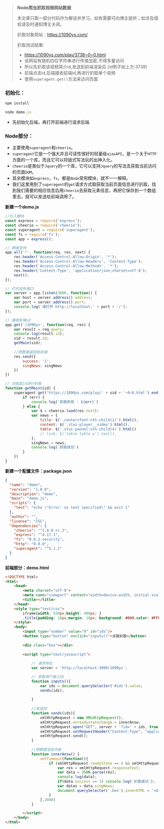 > **Node爬虫抓取视频网站数据**
>
> 本文章只取一部分代码作为解说并学习，如有需要可向博主提供；如涉及侵权请及时通知博主关闭。
>
> 扒取对象网站：https://1090ys.com/
>
> 扒取测试结果:
>
> - https://1090ys.com/play/3738~0~0.html
> - 该网站有随机四位字符串进行传值加密,不得多量访问
> - 所以先扒取该视频简介id,发送到前端渲染后 (id例子如上方:3738)
> - 前端点击id,后端接收前端id,再进行扒取单个视频
> - 使用`superagent.get()`方法来访问页面

### 初始化：

```javascript
npm install
```

```javascript
node demo.js
```

- 先初始化后端，再打开前端进行请求后端

### **Node部分：**

- 主要使用`superagent`和`cheerio`。
- `superagent`它是一个强大并且可读性很好的轻量级`ajaxAPI`，是一个关于`HTTP`方面的一个库，而且它可以将链式写法玩的出神入化。
- `cheerio`是类似于`Jquery`的一个库，它可以支持`Jquery`的写法去获取当前访问的页面`DOM`。
- 其余模块如`express`，`fs`，都是`Node`常用模块，就不一一解释。
- 我们这里用到了`superagent`的`get`请求方式取获取当前页面信息进行扒取，找到我们需要的相应信息后用`cheerio`去获取元素信息，再把它保存到一个数组里去，就可以发送给前端调用了。

**新建一个demo.js**

```javascript
//引入模块
const express = require('express');
const cheerio = require('cheerio');
const superagent = require('superagent');
const fs = require('fs');
const app = express();

// 跨域支持
app.all('*', function(req, res, next) {
	res.header('Access-Control-Allow-Origin', '*');
	res.header('Access-Control-Allow-Headers', 'Content-Type');
	res.header('Access-Control-Allow-Methods', '*');
	res.header('Content-Type', 'application/json;charset=utf-8');
	next();
});

// 打开监听端口
var server = app.listen(3000, function() {
	var host = server.address().address;
	var port = server.address().port;
	console.log('请打开 http://localhost:' + port + '/');
});

// 接收前端id
app.get('/1090ys', function(req, res) {
	var result = req.query;
	console.log(result.id);
	sid = result.id;
	getMain(sid);
    
	//把数据返回给前端
	res.send({
		success: '1',
		singNews: singNews
	})
})

// 对指定id进行扒取
function getMain(sid) {
	superagent.get('https://1090ys.com/play/' + sid + '~0~0.html').end((err, res) => {
		if (err) {
			console.log(`抓取失败 - ${err}`)
		} else {
			var $ = cheerio.load(res.text);
			var news = {
				title: $('.center>font:nth-child(1)').html(),
				content: $('.stui-player__video').html(),
				table: $('.stui-pannel:nth-child(4)').html()
				// link: $('table table a').text(),
			};
			singNews = news;
			console.log(`抓取成功`)
		}
	})
}
```

**新建一个配置文件：package.json**

```json
{
  "name": "demo",
  "version": "1.0.0",
  "description": "demo",
  "main": "demo.js",
  "scripts": {
    "test": "echo \"Error: no test specified\" && exit 1"
  },
  "author": "",
  "license": "ISC",
  "dependencies": {
    "cheerio": "^1.0.0-rc.3",
    "express": "^4.17.1",
    "fs": "0.0.1-security",
    "http": "0.0.0",
    "superagent": "^5.1.2"
  }
}

```

**前端部分：demo.html**

```html
<!DOCTYPE html>
<html>
	<head>
		<meta charset="utf-8">
		<meta name="viewport" content="width=device-width, initial-scale=1">
		<title></title>
	</head>
	<style type="text/css">
		iframe{width: 550px;height: 400px; }
		.title{padding: 10px;margin: 10px; background: #000;color: #FFFFFF;}
	</style>
	<body>
		<input type="number" value="9" id="ids"/>
		<button type="button" onclick="inputs()">点我扒取</button>
		
		<div class="box"></div>
		
		<script type="text/javascript">
			
			// 请求地址
			var server = 'http://localhost:3000/1090ys';

            // 获取用户输入ID
			function inputs(){
				var ids = document.querySelector('#ids').value;
				sends(ids);
				
			}
            
            //发送ID
            function sends(ids){
                xmlHttpRequest = new XMLHttpRequest();
                xmlHttpRequest.onreadystatechange = innerAnsw;
                xmlHttpRequest.open("GET", server + '?id=' + ids, true);
                xmlHttpRequest.setRequestHeader("Content-Type", "application/x-www-form-urlencoded");
                xmlHttpRequest.send();
            }
			
            //把数据渲染内容
			function innerAnsw() {
                setTimeout(function(){
                    if (xmlHttpRequest.readyState == 4 && xmlHttpRequest.status == 200) {
                        var res = xmlHttpRequest.responseText;
                        var data = JSON.parse(res);
                        console.log(data);
                        if(data.success == 1) console.log('扒取成功');
                        var datas = data.singNews;
                        document.querySelector('.box').innerHTML = '<div class="title">' + datas.title + '</div>' + datas.content + datas.table;
                    }
                },2000)
            }

		</script>
	</body>
</html>

```

